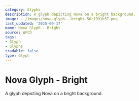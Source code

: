 ```yaml
---
category: Glyphs
description: A glyph depicting Nova on a bright background.
image: ../images/nova-glyph---bright-50c1931b37.png
last_updated: '2025-09-17'
name: Nova Glyph - Bright
source: WFCD
tags:
- Glyph
- Glyphs
tradable: false
type: Glyph
---
```


# Nova Glyph - Bright

A glyph depicting Nova on a bright background.

